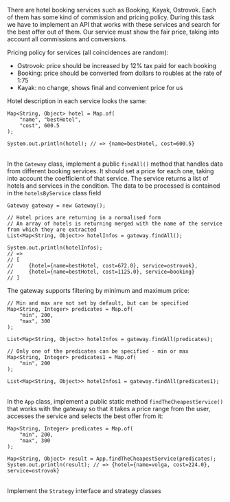 There are hotel booking services such as Booking, Kayak, Ostrovok. Each of them has some kind of commission and pricing
policy. During this task we have to implement an API that works with these services and search for the best offer out
of them. Our service must show the fair price, taking into account all commissions and conversions.

Pricing policy for services (all coincidences are random):

- Ostrovok: price should be increased by 12% tax paid for each booking
- Booking: price should be converted from dollars to roubles at the rate of 1:75
- Kayak: no change, shows final and convenient price for us

Hotel description in each service looks the same:
```
Map<String, Object> hotel = Map.of(
    "name", "bestHotel",
    "cost", 600.5
);

System.out.println(hotel); // => {name=bestHotel, cost=600.5}
```
\
In the ```Gateway``` class, implement a public ```findAll()``` method that handles data from different booking services.
It should set a price for each one, taking into account the coefficient of that service. The service returns a list of
hotels and services in the condition. The data to be processed is contained in the ```hotelsByService``` class field
```
Gateway gateway = new Gateway();

// Hotel prices are returning in a normalised form
// An array of hotels is returning merged with the name of the service from which they are extracted
List<Map<String, Object>> hotelInfos = gateway.findAll();

System.out.println(hotelInfos);
// =>
// [
//     {hotel={name=bestHotel, cost=672.0}, service=ostrovok},
//     {hotel={name=bestHotel, cost=1125.0}, service=booking}
// ]
```
The gateway supports filtering by minimum and maximum price:
```
// Min and max are not set by default, but can be specified
Map<String, Integer> predicates = Map.of(
    "min", 200,
    "max", 300
);

List<Map<String, Object>> hotelInfos = gateway.findAll(predicates);

// Only one of the predicates can be specified - min or max
Map<String, Integer> predicates1 = Map.of(
    "min", 200
);

List<Map<String, Object>> hotelInfos1 = gateway.findAll(predicates1);
```
\
In the ```App``` class, implement a public static method ```findTheCheapestService()``` that works with the gateway
so that it takes a price range from the user, accesses the service and selects the best offer from it:
```
Map<String, Integer> predicates = Map.of(
    "min", 200,
    "max", 300
);

Map<String, Object> result = App.findTheCheapestService(predicates);
System.out.println(result); // => {hotel={name=volga, cost=224.0}, service=ostrovok}
```
\
Implement the ```Strategy``` interface and strategy classes



